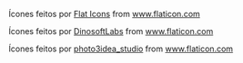 Ícones feitos por <a href="https://www.flaticon.com/br/autores/flat-icons" title="Flat Icons">Flat Icons</a> from <a href="https://www.flaticon.com/br/" title="Flaticon"> www.flaticon.com</a>

Ícones feitos por <a href="https://www.flaticon.com/br/autores/dinosoftlabs" title="DinosoftLabs">DinosoftLabs</a> from <a href="https://www.flaticon.com/br/" title="Flaticon"> www.flaticon.com</a>

Ícones feitos por <a href="https://www.flaticon.com/br/autores/photo3idea-studio" title="photo3idea_studio">photo3idea_studio</a> from <a href="https://www.flaticon.com/br/" title="Flaticon"> www.flaticon.com</a>